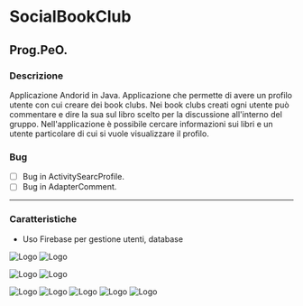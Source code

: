 # SocialBookClub
## Prog.PeO.
### Descrizione
Applicazione Andorid in Java. Applicazione che permette di avere un profilo utente con cui creare dei book clubs. 
Nei book clubs creati ogni utente può commentare e dire la sua sul libro scelto per la discussione all'interno del gruppo.
Nell'applicazione è possibile cercare informazioni sui libri e un utente particolare di cui si vuole visualizzare il profilo.
### Bug
- [ ]  Bug in ActivitySearcProfile.
- [ ]  Bug in AdapterComment.
------
### Caratteristiche
* Uso Firebase per gestione utenti, database

![Logo](https://i.pinimg.com/236x/b2/78/85/b278851c84e850151807b612a0199e5e.jpg)   ![Logo](https://i.pinimg.com/236x/fd/42/e2/fd42e2c7cdf93a65eeeb0da00c857abc.jpg)

 ![Logo](https://i.pinimg.com/564x/2e/11/56/2e11564daaa952425c497b00c9c83966.jpg)   ![Logo](https://i.pinimg.com/564x/1c/f8/1d/1cf81d3873fb4388784c667b390520e9.jpg)

![Logo](https://i.pinimg.com/236x/d9/cf/5f/d9cf5f6c88115b81400be05e1bf6e5cd.jpg) ![Logo](https://i.pinimg.com/236x/7e/82/81/7e8281ce5b824ead62f830b6569fe588.jpg)
![Logo](https://i.pinimg.com/236x/1f/74/02/1f740293ad7305b9a00f5d4b93517ff8.jpg)
![Logo]()
![Logo]()
